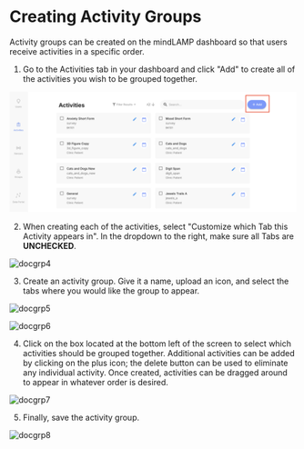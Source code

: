# Creating Activity Groups

Activity groups can be created on the mindLAMP dashboard so that users receive activities in a specific order.

1. Go to the Activities tab in your dashboard and click "Add" to create all of the activities you wish to be grouped together.

![](assets/clustering_activities1.png)

2. When creating each of the activities, select "Customize which Tab this Activity appears in". In the dropdown to the right, make sure all Tabs are __UNCHECKED__.
    
![docgrp4](https://user-images.githubusercontent.com/104088715/173981358-259bb6f1-cbf2-47ad-bdce-ef8f17f4c3f5.png)
    
3. Create an activity group. Give it a name, upload an icon, and select the tabs where you would like the group to appear.

![docgrp5](https://user-images.githubusercontent.com/104088715/173981379-821b2a25-bc35-4b71-a57d-d6082e3ddcfd.png)

![docgrp6](https://user-images.githubusercontent.com/104088715/173981403-406dc9cd-3740-4c2b-a37f-b5003def89f2.png)


4. Click on the box located at the bottom left of the screen to select which activities should be grouped together. Additional activities can be added by clicking on the plus icon; the delete button can be used to eliminate any individual activity. Once created, activities can be dragged around to appear in whatever order is desired.

![docgrp7](https://user-images.githubusercontent.com/104088715/173981417-fcb2dd8d-6428-4b27-af8a-7bd7e7fb07b8.png)


5. Finally, save the activity group.

![docgrp8](https://user-images.githubusercontent.com/104088715/173981445-d5efb073-7012-49a1-9f22-df41fd9d19ec.png)

